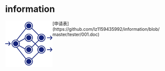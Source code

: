 # information
<img src="https://github.com/lz1159435992/information/blob/master/tester/001.png" width = 30% height = 30%  align = left>
[申请表](https://github.com/lz1159435992/information/blob/master/tester/001.doc)

